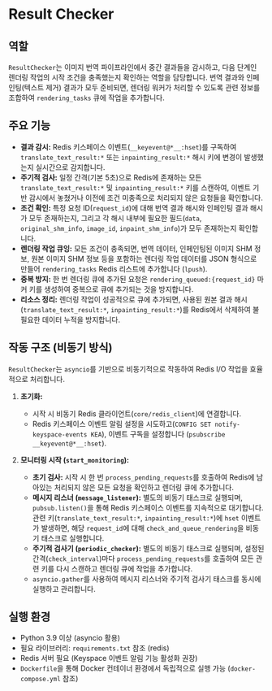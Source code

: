 # Result Checker

## 역할

`ResultChecker`는 이미지 번역 파이프라인에서 중간 결과들을 감시하고, 다음 단계인 렌더링 작업의 시작 조건을 충족했는지 확인하는 역할을 담당합니다. 번역 결과와 인페인팅(텍스트 제거) 결과가 모두 준비되면, 렌더링 워커가 처리할 수 있도록 관련 정보를 조합하여 `rendering_tasks` 큐에 작업을 추가합니다.

## 주요 기능

*   **결과 감시:** Redis 키스페이스 이벤트(`__keyevent@*__:hset`)를 구독하여 `translate_text_result:*` 또는 `inpainting_result:*` 해시 키에 변경이 발생했는지 실시간으로 감지합니다.
*   **주기적 검사:** 일정 간격(기본 5초)으로 Redis에 존재하는 모든 `translate_text_result:*` 및 `inpainting_result:*` 키를 스캔하여, 이벤트 기반 감시에서 놓쳤거나 이전에 조건 미충족으로 처리되지 않은 요청들을 확인합니다.
*   **조건 확인:** 특정 요청 ID(`request_id`)에 대해 번역 결과 해시와 인페인팅 결과 해시가 모두 존재하는지, 그리고 각 해시 내부에 필요한 필드(`data`, `original_shm_info`, `image_id`, `inpaint_shm_info`)가 모두 존재하는지 확인합니다.
*   **렌더링 작업 큐잉:** 모든 조건이 충족되면, 번역 데이터, 인페인팅된 이미지 SHM 정보, 원본 이미지 SHM 정보 등을 포함하는 렌더링 작업 데이터를 JSON 형식으로 만들어 `rendering_tasks` Redis 리스트에 추가합니다 (`lpush`).
*   **중복 방지:** 한 번 렌더링 큐에 추가된 요청은 `rendering_queued:{request_id}` 마커 키를 생성하여 중복으로 큐에 추가되는 것을 방지합니다.
*   **리소스 정리:** 렌더링 작업이 성공적으로 큐에 추가되면, 사용된 원본 결과 해시(`translate_text_result:*`, `inpainting_result:*`)를 Redis에서 삭제하여 불필요한 데이터 누적을 방지합니다.

## 작동 구조 (비동기 방식)

`ResultChecker`는 `asyncio`를 기반으로 비동기적으로 작동하여 Redis I/O 작업을 효율적으로 처리합니다.

1.  **초기화:**
    *   시작 시 비동기 Redis 클라이언트(`core/redis_client`)에 연결합니다.
    *   Redis 키스페이스 이벤트 알림 설정을 시도하고(`CONFIG SET notify-keyspace-events KEA`), 이벤트 구독을 설정합니다 (`psubscribe __keyevent@*__:hset`).

2.  **모니터링 시작 (`start_monitoring`):**
    *   **초기 검사:** 시작 시 한 번 `process_pending_requests`를 호출하여 Redis에 남아있는 처리되지 않은 모든 요청을 확인하고 렌더링 큐에 추가합니다.
    *   **메시지 리스너 (`message_listener`):** 별도의 비동기 태스크로 실행되며, `pubsub.listen()`을 통해 Redis 키스페이스 이벤트를 지속적으로 대기합니다. 관련 키(`translate_text_result:*`, `inpainting_result:*`)에 `hset` 이벤트가 발생하면, 해당 `request_id`에 대해 `check_and_queue_rendering`을 비동기 태스크로 실행합니다.
    *   **주기적 검사기 (`periodic_checker`):** 별도의 비동기 태스크로 실행되며, 설정된 간격(`check_interval`)마다 `process_pending_requests`를 호출하여 모든 관련 키를 다시 스캔하고 렌더링 큐에 작업을 추가합니다.
    *   `asyncio.gather`를 사용하여 메시지 리스너와 주기적 검사기 태스크를 동시에 실행하고 관리합니다.

## 실행 환경

*   Python 3.9 이상 (asyncio 활용)
*   필요 라이브러리: `requirements.txt` 참조 (redis)
*   Redis 서버 필요 (Keyspace 이벤트 알림 기능 활성화 권장)
*   `Dockerfile`을 통해 Docker 컨테이너 환경에서 독립적으로 실행 가능 (`docker-compose.yml` 참조)
